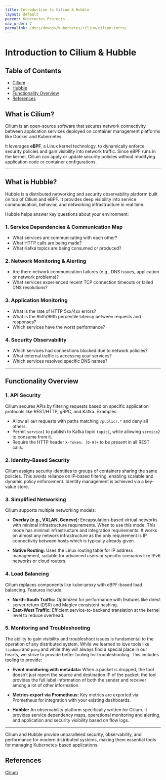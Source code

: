 ```yaml
---
title: Introduction to Cilium & Hubble
layout: default
parent: Kubernetes Projects
nav_order: 7
permalink: /docs/devops/kubernetes/cilium/cilium-intro/
---
```


# Introduction to Cilium & Hubble

## Table of Contents
- [Cilium](##what-is-cilium)
- [Hubble](##what-is-hubble)
- [Functionality Overview](#functionality-overview)
- [References](#references)


## What is Cilium?

Cilium is an open-source software that secures network connectivity between application services deployed on container management platforms like Docker and Kubernetes.  

It leverages **eBPF**, a Linux kernel technology, to dynamically enforce security policies and gain visibility into network traffic. Since eBPF runs in the kernel, Cilium can apply or update security policies without modifying application code or container configurations.

---

## What is Hubble?

Hubble is a distributed networking and security observability platform built on top of Cilium and eBPF. It provides deep visibility into service communication, behavior, and networking infrastructure in real time.

Hubble helps answer key questions about your environment:

### 1. **Service Dependencies & Communication Map**
   - What services are communicating with each other?  
   - What HTTP calls are being made?  
   - What Kafka topics are being consumed or produced?

### 2. **Network Monitoring & Alerting**
   - Are there network communication failures (e.g., DNS issues, application or network problems)?  
   - What services experienced recent TCP connection timeouts or failed DNS resolutions?  

### 3. **Application Monitoring**
   - What is the rate of HTTP 5xx/4xx errors?  
   - What is the 95th/99th percentile latency between requests and responses?  
   - Which services have the worst performance?

### 4. **Security Observability**
   - Which services had connections blocked due to network policies?  
   - What external traffic is accessing your services?  
   - Which services resolved specific DNS names?

---

## Functionality Overview

### 1. **API Security**
Cilium secures APIs by filtering requests based on specific application protocols like REST/HTTP, gRPC, and Kafka. Examples:  
   - Allow all `GET` requests with paths matching `/public/.*` and deny all others.  
   - Permit `service1` to publish to Kafka topic `topic1`, while allowing `service2` to consume from it.
   - Require the HTTP header `X-Token: [0-9]+` to be present in all REST calls.

### 2. **Identity-Based Security**
Cilium assigns security identities to groups of containers sharing the same policies. This avoids reliance on IP-based filtering, enabling scalable and dynamic policy enforcement. Identity management is achieved via a key-value store.

### 3. **Simplified Networking**
Cilium supports multiple networking models:
   - **Overlay (e.g., VXLAN, Geneve):** Encapsulation-based virtual networks with minimal infrastructure requirements. When to use this mode: This mode has minimal infrastructure and integration requirements. It works on almost any network infrastructure as the only requirement is IP connectivity between hosts which is typically already given.

   - **Native Routing:** Uses the Linux routing table for IP address management, suitable for advanced users or specific scenarios like IPv6 networks or cloud routers.

### 4. **Load Balancing**
Cilium replaces components like kube-proxy with eBPF-based load balancing. Features include:
   - **North-South Traffic:** Optimized for performance with features like direct server return (DSR) and Maglev consistent hashing.  
   - **East-West Traffic:** Efficient service-to-backend translation at the kernel level to reduce overhead.

### 5. **Monitoring and Troubleshooting**
The ability to gain visibility and troubleshoot issues is fundamental to the operation of any distributed system. While we learned to love tools like `tcpdump` and `ping` and while they will always find a special place in our hearts, we strive to provide better tooling for troubleshooting. This includes tooling to provide:

- **Event monitoring with metadata:** When a packet is dropped, the tool doesn’t just report the source and destination IP of the packet, the tool provides the full label information of both the sender and receiver among a lot of other information.

- **Metrics export via Prometheus:** Key metrics are exported via Prometheus for integration with your existing dashboards.

- **Hubble:** An observability platform specifically written for Cilium. It provides service dependency maps, operational monitoring and alerting, and application and security visibility based on flow logs.

---

Cilium and Hubble provide unparalleled security, observability, and performance for modern distributed systems, making them essential tools for managing Kubernetes-based applications.

## References
[Cilium](https://docs.cilium.io/en/stable/overview/intro/)
